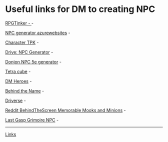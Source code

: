 # Useful links for DM to creating NPC

[RPGTinker - ](http://rpgtinker.com/) - 

[NPC generator azurewebsites](http://npcgenerator.azurewebsites.net) - 

[Character TPK](http://character.totalpartykill.ca/5e) - 

[Drive: NPC Generator]() - 

[Donjon NPC 5e generator](https://donjon.bin.sh/5e/random/#type=npc) - 

[Tetra cube](https://tetra-cube.github.io/dnd/dnd-char-gen.html) - 

[DM Heroes](http://dmheroes.com/) - 

[Behind the Name](http://www.behindthename.com/random/) - 

[Driverse](http://www.drlverse.com/gmrt(characters).htm) - 

[Reddit BehindTheScreen Memorable Mooks and Minions](https://www.reddit.com/r/DnDBehindTheScreen/comments/3hreqt/memorable_mooks_and_minions/) - 

[Last Gasp Grimoire NPC](https://www.lastgaspgrimoire.com/generators/npc-birthing-sacs/) - 

-------------------------------------

[Links](https://github.com/palikhov/DnD_Palant_edition/blob/master/docs/external-links.md)
